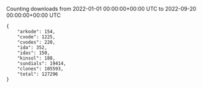 
Counting downloads from 2022-01-01 00:00:00+00:00 UTC to 2022-09-20 00:00:00+00:00 UTC

```
{
    "arkode": 154,
    "cvode": 1225,
    "cvodes": 220,
    "ida": 352,
    "idas": 150,
    "kinsol": 188,
    "sundials": 19414,
    "clones": 105593,
    "total": 127296
}
```
